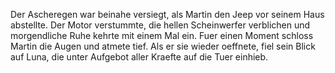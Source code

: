 Der Ascheregen war beinahe versiegt, als Martin den Jeep vor seinem Haus abstellte. Der Motor verstummte, die hellen Scheinwerfer verblichen und morgendliche Ruhe kehrte mit einem Mal ein. Fuer einen Moment schloss Martin die Augen und atmete tief. Als er sie wieder oeffnete, fiel sein Blick auf Luna, die unter Aufgebot aller Kraefte auf die Tuer einhieb. 
